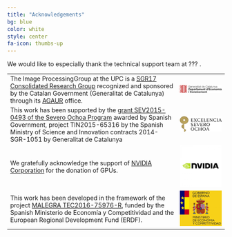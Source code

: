 ```yaml
---
title: "Acknowledgements"
bg: blue
color: white
style: center
fa-icon: thumbs-up
---
```


We would like to especially thank the technical support team at ??? .

|   |   |
|:--|:-:|
|  The Image ProcessingGroup at the UPC is a [SGR17 Consolidated Research Group](https://imatge.upc.edu/web/projects/sgr17-image-and-video-processing-group) recognized and sponsored by the Catalan Government (Generalitat de Catalunya) through its [AGAUR](http://agaur.gencat.cat/en/inici/index.html) office. |  ![logo-catalonia] |
|  This work has been supported by the [grant SEV2015-0493 of the Severo Ochoa Program](https://www.bsc.es/es/severo-ochoa/presentaci%C3%B3n) awarded by Spanish Government, project TIN2015-65316 by the Spanish Ministry of Science and Innovation contracts 2014-SGR-1051 by Generalitat de Catalunya | ![logo-severo] |
|  We gratefully acknowledge the support of [NVIDIA Corporation](http://www.nvidia.com/content/global/global.php) for the donation of GPUs. |  ![logo-nvidia] |
|  This work has been developed in the framework of the project [MALEGRA TEC2016-75976-R](https://imatge.upc.edu/web/projects/malegra-multimodal-signal-processing-and-machine-learning-graphs), funded by the Spanish Ministerio de Economía y Competitividad and the European Regional Development Fund (ERDF).  | ![logo-spain] |


[logo-nvidia]: ./assets/logos/nvidia.gif "Logo of NVidia"
[logo-catalonia]: ./assets/logos/generalitat.jpg "Logo of Catalan government"
[logo-spain]: ./assets/logos/MEyC.png "Logo of Spanish government"
[logo-severo]: ./assets/logos/severo_ochoa.png "Severo Ochoa"
